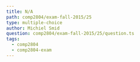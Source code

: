 ```yaml
---
title: N/A
path: comp2804/exam-fall-2015/25
type: multiple-choice
author: Michiel Smid
question: comp2804/exam-fall-2015/25/question.ts
tags:
  - comp2804
  - comp2804-exam
---
```

